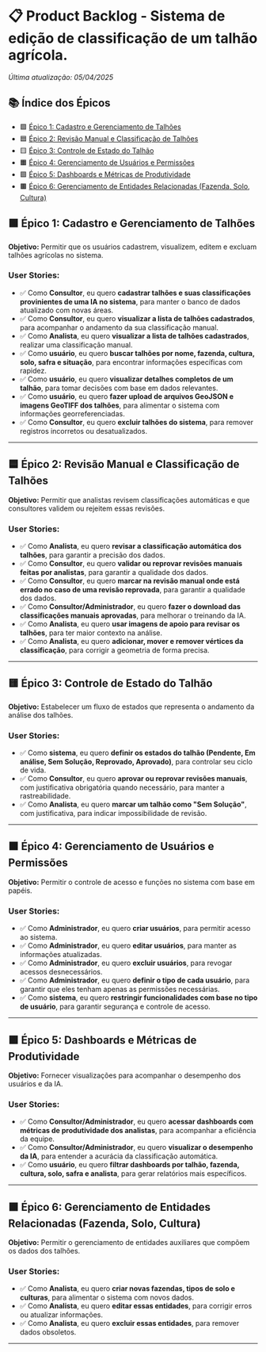 # 📋 Product Backlog - Sistema de edição de classificação de um talhão agrícola.
_Última atualização: 05/04/2025_

## 📚 Índice dos Épicos

- 🟩 [Épico 1: Cadastro e Gerenciamento de Talhões](#épico-1-cadastro-e-gerenciamento-de-talhões)
- 🟦 [Épico 2: Revisão Manual e Classificação de Talhões](#épico-2-revisão-manual-e-classificação-de-talhões)
- 🟨 [Épico 3: Controle de Estado do Talhão](#épico-3-controle-de-estado-do-talhão)
- 🟧 [Épico 4: Gerenciamento de Usuários e Permissões](#épico-4-gerenciamento-de-usuários-e-permissões)
- 🟪 [Épico 5: Dashboards e Métricas de Produtividade](#épico-5-dashboards-e-métricas-de-produtividade)
- 🟫 [Épico 6: Gerenciamento de Entidades Relacionadas (Fazenda, Solo, Cultura)](#épico-6-gerenciamento-de-entidades-relacionadas-fazenda-solo-cultura)


## 🟩 Épico 1: Cadastro e Gerenciamento de Talhões

**Objetivo:** Permitir que os usuários cadastrem, visualizem, editem e excluam talhões agrícolas no sistema.

### User Stories:

- ✅ Como **Consultor**, eu quero **cadastrar talhões e suas classificações provinientes de uma IA no sistema**, para manter o banco de dados atualizado com novas áreas.
- ✅ Como **Consultor**, eu quero **visualizar a lista de talhões cadastrados**, para acompanhar o andamento da sua classificação manual.
- ✅ Como **Analista**,  eu quero **visualizar a lista de talhões cadastrados**, realizar uma classificação manual.
- ✅ Como **usuário**, eu quero **buscar talhões por nome, fazenda, cultura, solo, safra e situação**, para encontrar informações específicas com rapidez.
- ✅ Como **usuário**, eu quero **visualizar detalhes completos de um talhão**, para tomar decisões com base em dados relevantes.
- ✅ Como **usuário**, eu quero **fazer upload de arquivos GeoJSON e imagens GeoTIFF dos talhões**, para alimentar o sistema com informações georreferenciadas.
- ✅ Como **Consultor**, eu quero **excluir talhões do sistema**, para remover registros incorretos ou desatualizados.

---

## 🟦 Épico 2: Revisão Manual e Classificação de Talhões

**Objetivo:** Permitir que analistas revisem classificações automáticas e que consultores validem ou rejeitem essas revisões.

### User Stories:

- ✅ Como **Analista**, eu quero **revisar a classificação automática dos talhões**, para garantir a precisão dos dados.
- ✅ Como **Consultor**, eu quero **validar ou reprovar revisões manuais feitas por analistas**, para garantir a qualidade dos dados.
- ✅ Como **Consultor**, eu quero **marcar na revisão manual onde está errado no caso de uma revisão reprovada**, para garantir a qualidade dos dados.
- ✅ Como **Consultor/Administrador**, eu quero **fazer o download das classificações manuais aprovadas**, para melhorar o treinando da IA.
- ✅ Como **Analista**, eu quero **usar imagens de apoio para revisar os talhões**, para ter maior contexto na análise.
- ✅ Como **Analista**, eu quero **adicionar, mover e remover vértices da classificação**, para corrigir a geometria de forma precisa.

---

## 🟨 Épico 3: Controle de Estado do Talhão

**Objetivo:** Estabelecer um fluxo de estados que representa o andamento da análise dos talhões.

### User Stories:

- ✅ Como **sistema**, eu quero **definir os estados do talhão (Pendente, Em análise, Sem Solução, Reprovado, Aprovado)**, para controlar seu ciclo de vida.
- ✅ Como **Consultor**, eu quero **aprovar ou reprovar revisões manuais**, com justificativa obrigatória quando necessário, para manter a rastreabilidade.
- ✅ Como **Analista**, eu quero **marcar um talhão como "Sem Solução"**, com justificativa, para indicar impossibilidade de revisão.

---

## 🟧 Épico 4: Gerenciamento de Usuários e Permissões

**Objetivo:** Permitir o controle de acesso e funções no sistema com base em papéis.

### User Stories:

- ✅ Como **Administrador**, eu quero **criar usuários**, para permitir acesso ao sistema.
- ✅ Como **Administrador**, eu quero **editar usuários**, para manter as informações atualizadas.
- ✅ Como **Administrador**, eu quero **excluir usuários**, para revogar acessos desnecessários.
- ✅ Como **Administrador**, eu quero **definir o tipo de cada usuário**, para garantir que eles tenham apenas as permissões necessárias.
- ✅ Como **sistema**, eu quero **restringir funcionalidades com base no tipo de usuário**, para garantir segurança e controle de acesso.

---

## 🟪 Épico 5: Dashboards e Métricas de Produtividade

**Objetivo:** Fornecer visualizações para acompanhar o desempenho dos usuários e da IA.

### User Stories:

- ✅ Como **Consultor/Administrador**, eu quero **acessar dashboards com métricas de produtividade dos analistas**, para acompanhar a eficiência da equipe.
- ✅ Como **Consultor/Administrador**, eu quero **visualizar o desempenho da IA**, para entender a acurácia da classificação automática.
- ✅ Como **usuário**, eu quero **filtrar dashboards por talhão, fazenda, cultura, solo, safra e analista**, para gerar relatórios mais específicos.

---

## 🟫 Épico 6: Gerenciamento de Entidades Relacionadas (Fazenda, Solo, Cultura)

**Objetivo:** Permitir o gerenciamento de entidades auxiliares que compõem os dados dos talhões.

### User Stories:

- ✅ Como **Analista**, eu quero **criar novas fazendas, tipos de solo e culturas**, para alimentar o sistema com novos dados.
- ✅ Como **Analista**, eu quero **editar essas entidades**, para corrigir erros ou atualizar informações.
- ✅ Como **Analista**, eu quero **excluir essas entidades**, para remover dados obsoletos.

---

